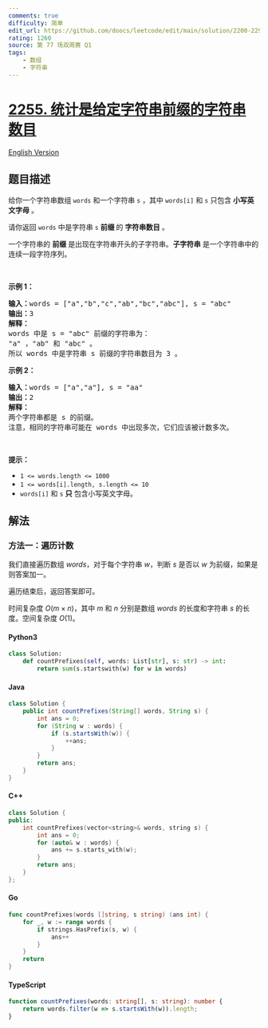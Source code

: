 ```yaml
---
comments: true
difficulty: 简单
edit_url: https://github.com/doocs/leetcode/edit/main/solution/2200-2299/2255.Count%20Prefixes%20of%20a%20Given%20String/README.md
rating: 1260
source: 第 77 场双周赛 Q1
tags:
    - 数组
    - 字符串
---
```


<!-- problem:start -->

# [2255. 统计是给定字符串前缀的字符串数目](https://leetcode.cn/problems/count-prefixes-of-a-given-string)

[English Version](/solution/2200-2299/2255.Count%20Prefixes%20of%20a%20Given%20String/README_EN.md)

## 题目描述

<!-- description:start -->

<p>给你一个字符串数组&nbsp;<code>words</code>&nbsp;和一个字符串&nbsp;<code>s</code>&nbsp;，其中&nbsp;<code>words[i]</code> 和&nbsp;<code>s</code>&nbsp;只包含 <strong>小写英文字母</strong>&nbsp;。</p>

<p>请你返回 <code>words</code>&nbsp;中是字符串 <code>s</code>&nbsp;<strong>前缀&nbsp;</strong>的 <strong>字符串数目</strong>&nbsp;。</p>

<p>一个字符串的 <strong>前缀</strong>&nbsp;是出现在字符串开头的子字符串。<strong>子字符串</strong>&nbsp;是一个字符串中的连续一段字符序列。</p>

<p>&nbsp;</p>

<p><strong>示例 1：</strong></p>

<pre><b>输入：</b>words = ["a","b","c","ab","bc","abc"], s = "abc"
<b>输出：</b>3
<strong>解释：</strong>
words 中是 s = "abc" 前缀的字符串为：
"a" ，"ab" 和 "abc" 。
所以 words 中是字符串 s 前缀的字符串数目为 3 。</pre>

<p><strong>示例 2：</strong></p>

<pre><b>输入：</b>words = ["a","a"], s = "aa"
<b>输出：</b>2
<strong>解释：
</strong>两个字符串都是 s 的前缀。
注意，相同的字符串可能在 words 中出现多次，它们应该被计数多次。</pre>

<p>&nbsp;</p>

<p><strong>提示：</strong></p>

<ul>
	<li><code>1 &lt;= words.length &lt;= 1000</code></li>
	<li><code>1 &lt;= words[i].length, s.length &lt;= 10</code></li>
	<li><code>words[i]</code> 和&nbsp;<code>s</code>&nbsp;<strong>只</strong>&nbsp;包含小写英文字母。</li>
</ul>

<!-- description:end -->

## 解法

<!-- solution:start -->

### 方法一：遍历计数

我们直接遍历数组 $words$，对于每个字符串 $w$，判断 $s$ 是否以 $w$ 为前缀，如果是则答案加一。

遍历结束后，返回答案即可。

时间复杂度 $O(m \times n)$，其中 $m$ 和 $n$ 分别是数组 $words$ 的长度和字符串 $s$ 的长度。空间复杂度 $O(1)$。

<!-- tabs:start -->

#### Python3

```python
class Solution:
    def countPrefixes(self, words: List[str], s: str) -> int:
        return sum(s.startswith(w) for w in words)
```

#### Java

```java
class Solution {
    public int countPrefixes(String[] words, String s) {
        int ans = 0;
        for (String w : words) {
            if (s.startsWith(w)) {
                ++ans;
            }
        }
        return ans;
    }
}
```

#### C++

```cpp
class Solution {
public:
    int countPrefixes(vector<string>& words, string s) {
        int ans = 0;
        for (auto& w : words) {
            ans += s.starts_with(w);
        }
        return ans;
    }
};
```

#### Go

```go
func countPrefixes(words []string, s string) (ans int) {
	for _, w := range words {
		if strings.HasPrefix(s, w) {
			ans++
		}
	}
	return
}
```

#### TypeScript

```ts
function countPrefixes(words: string[], s: string): number {
    return words.filter(w => s.startsWith(w)).length;
}
```

<!-- tabs:end -->

<!-- solution:end -->

<!-- problem:end -->
